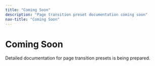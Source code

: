 ```yaml
---
title: "Coming Soon"
description: "Page transition preset documentation coming soon"
nav-title: "Coming Soon"
---
```


# Coming Soon

Detailed documentation for page transition presets is being prepared.